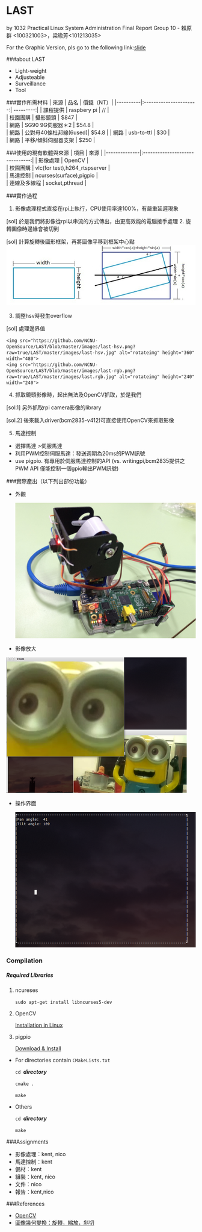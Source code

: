 # LAST
by 1032 Practical Linux System Administration Final Report Group 10 -  賴原群 <100321003>，梁瑜芳<101213035>

For the Graphic Version, pls go to the following link:[slide](http://www.slideshare.net/HazelLiang2/last-49903698)


###about LAST 
*   Light-weight
*   Adjusteable
*   Surveillance
*   Tool

###實作所需材料
| 來源     |      品名              | 價錢（NT）|
|----------|:----------------------:| ---------:|
| 課程提供 |  raspbery pi           |  //       |        
| 校園團購 |    攝影鏡頭            |  $847     |      
| 網路     | SG90 9G伺服器＊2       |  $54.8    |        
| 網路     | 公對母40條杜邦線(6used)|  $54.8    |
| 網路     | usb-to-ttl             |  $30      |        
| 網路     | 平移/傾斜伺服器支架    |  $250     |        

###使用的現有軟體與來源
|   項目       |       來源                      |
|--------------|:-------------------------------:| 
| 影像處理     | OpenCV                          |         
| 校園團購     | vlc(for test),h264_rtspserver   |        
| 馬達控制     | ncurses(surface),pigpio         |          
| 連線及多線程 | socket,pthread                  |  

###實作過程
1.  影像處理程式直接在rpi上執行，CPU使用率達100%，有嚴重延遲現象

  [sol] 於是我們將影像從rpi以串流的方式傳出，由更高效能的電腦接手處理
2.  旋轉圖像時邊緣會被切到
  
  [sol] 計算旋轉後圖形框架，再將圖像平移到框架中心點
    ![rotateimg](https://raw.githubusercontent.com/NCNU-OpenSource/LAST/master/images/last-rotateimg.jpg)

3.  調整hsv時發生overflow

  [sol] 處理邊界值
  
    <img src="https://github.com/NCNU-OpenSource/LAST/blob/master/images/last-hsv.png?raw=true/LAST/master/images/last-hsv.jpg" alt="rotateimg" height="360" width="480">
    <img src="https://github.com/NCNU-OpenSource/LAST/blob/master/images/last-rgb.png?raw=true/LAST/master/images/last.rgb.jpg" alt="rotateimg" height="240" width="240">
4.  抓取鏡頭影像時，起出無法及OpenCV抓取，於是我們

  [sol.1] 另外抓取rpi camera影像的library

  [sol.2] 後來載入driver(bcm2835-v412)可直接使用OpenCV來抓取影像
  
5.  馬達控制
  - 選擇馬達
    \>伺服馬達
  - 利用PWM控制伺服馬達：發送週期為20ms的PWM訊號
  - use pigpio. 有專用於伺服馬達控制的API  (vs. writingpi,bcm2835提供之PWM API 僅能控制一個gpio輸出PWM訊號)
  
###實際產出（以下列出部份功能）
* 外觀

  <img src="https://github.com/NCNU-OpenSource/LAST/blob/master/images/IMG_2826.JPG?raw=true" alt="end profuct" height="360" width="480">
  
 * 影像放大
 
  <img src="https://github.com/NCNU-OpenSource/LAST/blob/master/images/enable%20zoom.png?raw=true" alt="enlarge zoom" height="360" width="480">

* 操作界面

   <img src="https://github.com/NCNU-OpenSource/LAST/blob/master/images/ui.png?raw=true" alt="control ui" height="360" width="480">

### Compilation

##### Required Libraries

1. ncureses

    `sudo apt-get install libncurses5-dev`

2. OpenCV

    [Installation in Linux](http://docs.opencv.org/doc/tutorials/introduction/linux_install/linux_install.html#linux-installation)

3. pigpio

    [Download & Install](http://abyz.co.uk/rpi/pigpio/download.html)

* For directories contain `CMakeLists.txt`

    `cd `***directory***

    `cmake .`

    `make`

* Others

    `cd `***directory***

    `make`


###Assignments
* 影像處理：kent, nico
* 馬達控制：kent
* 備材：kent
* 組裝：kent, nico
* 文件：nico
* 報告：kent,nico

###References
* [OpenCV](http://docs.opencv.org)
* [圖像幾何變換：旋轉，縮放，斜切](http://blog.csdn.net/xiaowei_cqu/article/details/7616044)

